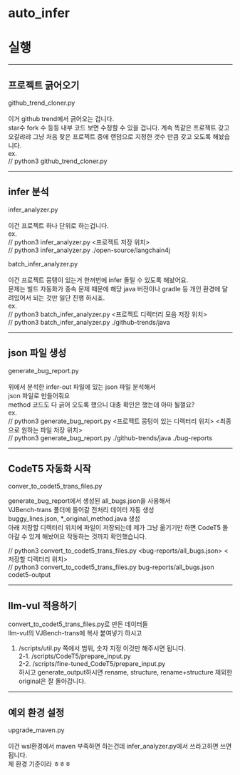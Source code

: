 # auto_infer


# 실행

---
프로젝트 긁어오기
---
github_trend_cloner.py <br><br>
이거 github trend에서 긁어오는 겁니다. <br>
star수 fork 수 등등 내부 코드 보면 수정할 수 있을 겁니다. 계속 똑같은 프로젝트 갖고 오갈랴랴 그냥 처음 찾은 프로젝트 중에 랜덤으로 지정한 갯수 만큼 갖고 오도록 해놨습니다.<br>
ex.<br>
// python3 github_trend_cloner.py

---
infer 분석
---
infer_analyzer.py<br><br>
이건 프로젝트 하나 단위로 하는겁니다.<br>
ex.<br>
// python3 infer_analyzer.py <프로젝트 저장 위치><br>
// python3 infer_analyzer.py ./open-source/langchain4j<br>

batch_infer_analyzer.py<br><br>
이건 프로젝트 뭉탱이 있는거 한꺼번에 infer 돌릴 수 있도록 해놨어요. <br>
문제는 빌드 자동화가 종속 문제 때문에 해당 java 버전이나 gradle 등 개인 환경에 달려있어서 되는 것만 일단 진행 하시죠.<br>
ex.<br>
// python3 batch_infer_analyzer.py <프로젝트 디렉터리 모음 저장 위치><br>
// python3 batch_infer_analyzer.py ./github-trends/java<br>

---
json 파일 생성
---

generate_bug_report.py<br><br>
위에서 분석한 infer-out 파일에 있는 json 파일 분석해서<br>
json 파일로 만들어줘요<br>
method 코드도 다 긁어 오도록 했으니 대충 확인은 했는데 아마 될껄요?<br>
ex.<br>
// python3 generate_bug_report.py  <프로젝트 뭉텅이 있는 디렉터리 위치> <최종으로 원하는 파일 저장 위치> <br>
// python3 generate_bug_report.py ./github-trends/java ./bug-reports

---
CodeT5 자동화 시작
---

conver_to_codet5_trans_files.py<br>

generate_bug_report에서 생성된 all_bugs.json을 사용해서<br>
VJBench-trans 폴더에 들어갈 전처리 데이터 자동 생성<br>
buggy_lines.json, *_original_method.java 생성<br>
아래 저장할 디렉터리 위치에 파일이 저장되는데 제가 그냥 옮기기만 하면 CodeT5 돌아갈 수 있게 해놨어요 작동하는 것까지 확인했습니다.<br>

// python3 convert_to_codet5_trans_files.py <bug-reports/all_bugs.json> <저장할 디렉터리 위치><br>
// python3 convert_to_codet5_trans_files.py bug-reports/all_bugs.json codet5-output


---
llm-vul 적용하기
---

convert_to_codet5_trans_files.py로 만든 데이터들 <br> 
llm-vul의 VJBench-trans에 복사 붙여넣기 하시고 <br>
1. /scripts/util.py 쪽에서 범위, 숫자 지정 이것만 해주시면 됩니다.<br>
2-1. /scripts/CodeT5/prepare_input.py<br>
2-2. /scripts/fine-tuned_CodeT5/prepare_input.py<br>
하시고 generate_output하시면 rename, structure, rename+structure 제외한 original은 잘 돌아갑니다. <br>


---
예외 환경 설정
---

upgrade_maven.py <br><br>
이건 wsl환경에서 maven 부족하면 하는건데 infer_analyzer.py에서 쓰라고하면 쓰면 됩니다.<br>
제 환경 기준이라 ㅎㅎㅎ<br>
